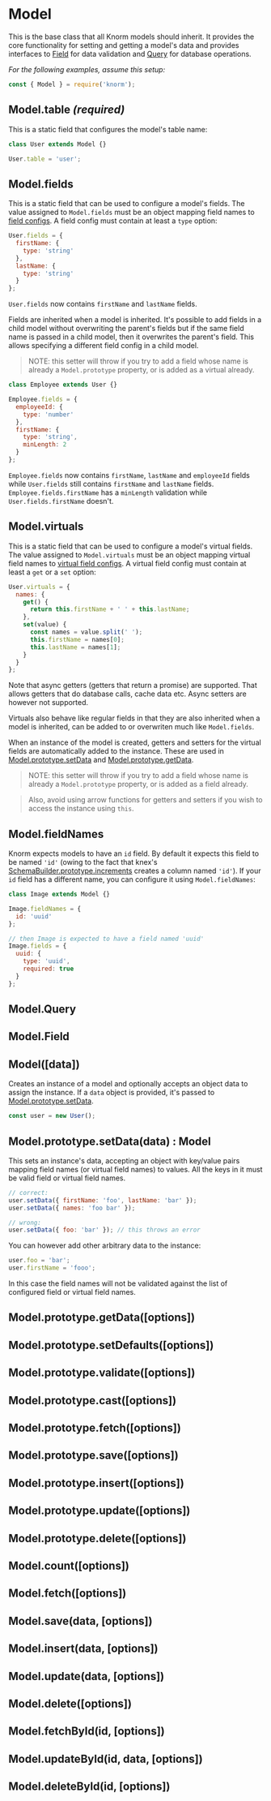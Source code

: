 # Model

This is the base class that all Knorm models should inherit. It provides the
core functionality for setting and getting a model's data and provides
interfaces to [Field](./field.md) for data validation and [Query](./query.md)
for database operations.

*For the following examples, assume this setup:*
```js
const { Model } = require('knorm');
```

## Model.table *(required)*

This is a static field that configures the model's table name:

```js
class User extends Model {}

User.table = 'user';
```

## Model.fields

This is a static field that can be used to configure a model's fields. The value
assigned to `Model.fields` must be an object mapping field names to
[field configs](./field.md). A field config must contain at least a `type`
option:

```js
User.fields = {
  firstName: {
    type: 'string'
  },
  lastName: {
    type: 'string'
  }
};
```

`User.fields` now contains `firstName` and `lastName` fields.

Fields are inherited when a model is inherited. It's possible to add fields
in a child model without overwriting the parent's fields but if the same field
name is passed in a child model, then it overwrites the parent's field. This
allows specifying a different field config in a child model.

> NOTE: this setter will throw if you try to add a field whose name is already
a `Model.prototype` property, or is added as a virtual already.

```js
class Employee extends User {}

Employee.fields = {
  employeeId: {
    type: 'number'
  },
  firstName: {
    type: 'string',
    minLength: 2
  }
};
```

`Employee.fields` now contains `firstName`, `lastName` and `employeeId` fields
while `User.fields` still contains `firstName` and `lastName` fields.
`Employee.fields.firstName` has a `minLength` validation while
`User.fields.firstName` doesn't.

## Model.virtuals

This is a static field that can be used to configure a model's virtual fields.
The value assigned to `Model.virtuals` must be an object mapping virtual field
names to [virtual field configs](./Virtual.md#Virtual). A virtual field config
must contain at least a `get` or a `set` option:

```js
User.virtuals = {
  names: {
    get() {
      return this.firstName + ' ' + this.lastName;
    },
    set(value) {
      const names = value.split(' ');
      this.firstName = names[0];
      this.lastName = names[1];
    }
  }
};
```

Note that async getters (getters that return a promise) are supported. That
allows getters that do database calls, cache data etc. Async setters are however
not supported.

Virtuals also behave like regular fields in that they are also inherited when a
model is inherited, can be added to or overwriten much like `Model.fields`.

When an instance of the model is created, getters and setters for the virtual
fields are automatically added to the instance. These are used in
[Model.prototype.setData](#Model.prototype.setData) and
[Model.prototype.getData](#Model.prototype.getData).

> NOTE: this setter will throw if you try to add a field whose name is already
a `Model.prototype` property, or is added as a field already.

> Also, avoid using arrow functions for getters and setters if you wish to
access the instance using `this`.

## Model.fieldNames

Knorm expects models to have an `id` field. By default it expects this field to
be named `'id'` (owing to the fact that knex's
[SchemaBuilder.prototype.increments](http://knexjs.org/#Schema-increments)
creates a column named `'id'`). If your `id` field has a different name, you can
configure it using `Model.fieldNames`:

```js
class Image extends Model {}

Image.fieldNames = {
  id: 'uuid'
};

// then Image is expected to have a field named 'uuid'
Image.fields = {
  uuid: {
    type: 'uuid',
    required: true
  }
};
```

## Model.Query
## Model.Field

## Model([data])

Creates an instance of a model and optionally accepts an object data to assign
the instance. If a `data` object is provided, it's passed to
[Model.prototype.setData](#Model.prototype.setData).


```js
const user = new User();
```

## Model.prototype.setData(data) : Model

This sets an instance's data, accepting an object with key/value pairs mapping
field names (or virtual field names) to values. All the keys in it must be valid
field or virtual field names.

```js
// correct:
user.setData({ firstName: 'foo', lastName: 'bar' });
user.setData({ names: 'foo bar' });

// wrong:
user.setData({ foo: 'bar' }); // this throws an error
```

You can however add other arbitrary data to the instance:

```js
user.foo = 'bar';
user.firstName = 'fooo';
```

In this case the field names will not be validated against the list of
configured field or virtual field names.

## Model.prototype.getData([options])
## Model.prototype.setDefaults([options])
## Model.prototype.validate([options])
## Model.prototype.cast([options])
## Model.prototype.fetch([options])
## Model.prototype.save([options])
## Model.prototype.insert([options])
## Model.prototype.update([options])
## Model.prototype.delete([options])
## Model.count([options])
## Model.fetch([options])
## Model.save(data, [options])
## Model.insert(data, [options])
## Model.update(data, [options])
## Model.delete([options])
## Model.fetchById(id, [options])
## Model.updateById(id, data, [options])
## Model.deleteById(id, [options])
